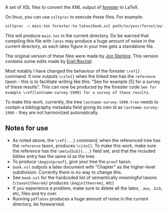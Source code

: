 A set of XSL files to convert the XML output of [forester](https://www.jonmsterling.com/jms-005P.xml) to LaTeX.

On linux, you can use `xsltproc` to execute these files. For example:

```bash
xsltproc -o main.tex forester-to-latex/book.xsl path/to/your/forest/output/index.xml
```

This will produce `main.tex` in the current directory.
Do be warned that compiling this file with `latex` may produce a huge amount of noise in the current directory, as each latex figure in your tree gets a standalone file.

The original version of these files were made by [Jon Sterling](https://www.jonmsterling.com/index.xml). This version contains some edits made by [Eigil Rischel](https://erischel.com).

Most notably I have changed the behaviour of the forester `\ref{}` command. It now outputs `\cite{}` when the linked tree has the `reference` taxon - this is to facilitate writing like this: "See for example [5] for a survey of these results". This can now be produced by the forester code `See for example \ref{lastname-survey-1999} for a survey of these results`.

To make this work, currently, the tree `lastname-survey-1999.tree` needs to contain a bibliography metadata field giving its own id as `lastname-survey-1999` - they are not harmonized automatically.

## Notes for use
- As noted above, the `\ref{...}` command, when the referenced tree has the `reference` taxon, produces `\cite{}`. To make this work, make sure the reference has the `\meta{bib}{...}` field set, and that the included bibtex entry has the same id as the tree.
- To produce `\begin{proof}`, give your tree the `proof` taxon.
- `book.xsl` outputs a latex document with "Chapter" as the higher-level subdivision. Currently there is no way to change this.
- See `book.xsl` for the hardcoded list of semantically meaningful taxons (`\taxon{theorem}` produces `\begin{theorem}`, etc)
- If you experience a problem, make sure to delete all the latex, `.aux`, `.bib`, etc, files and try over.
- Running `pdflatex` produces a huge amount of noise in the current directory, be forewarned.